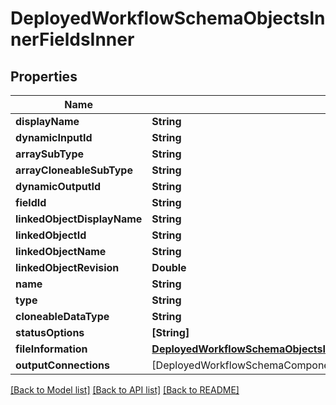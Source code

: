 # DeployedWorkflowSchemaObjectsInnerFieldsInner

## Properties
Name | Type | Description | Notes
------------ | ------------- | ------------- | -------------
**displayName** | **String** |  | 
**dynamicInputId** | **String** |  | 
**arraySubType** | **String** |  | [optional] 
**arrayCloneableSubType** | **String** |  | [optional] 
**dynamicOutputId** | **String** |  | 
**fieldId** | **String** |  | 
**linkedObjectDisplayName** | **String** |  | [optional] 
**linkedObjectId** | **String** |  | [optional] 
**linkedObjectName** | **String** |  | [optional] 
**linkedObjectRevision** | **Double** |  | [optional] 
**name** | **String** |  | 
**type** | **String** |  | 
**cloneableDataType** | **String** |  | 
**statusOptions** | **[String]** |  | [optional] 
**fileInformation** | [**DeployedWorkflowSchemaObjectsInnerFieldsInnerFileInformation**](DeployedWorkflowSchemaObjectsInnerFieldsInnerFileInformation.md) |  | [optional] 
**outputConnections** | [DeployedWorkflowSchemaComponentsInnerOutputsInnerOutputConnectionsInner] |  | [optional] 

[[Back to Model list]](../README.md#documentation-for-models) [[Back to API list]](../README.md#documentation-for-api-endpoints) [[Back to README]](../README.md)


